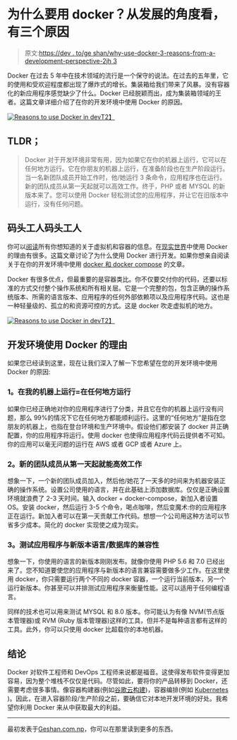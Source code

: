 # 为什么要用 docker？从发展的角度看，有三个原因

> 原文:[https://dev . to/ge shan/why-use-docker-3-reasons-from-a-development-perspective-2jh 3](https://dev.to/geshan/why-use-docker-3-reasons-from-a-development-perspective-2jh3)

Docker 在过去 5 年中在技术领域的流行是一个保守的说法。在过去的五年里，它的使用和受欢迎程度都出现了爆炸式的增长。集装箱给我们带来了风暴。没有容器化的新应用程序感觉缺少了什么。Docker 已经脱颖而出，成为集装箱领域的王者。这篇文章详细介绍了在你的开发环境中使用 Docker 的原因。

[![Reasons to use Docker in dev](../Images/6edd79da753625b6b3a793a56c423224.png "Reasons to use Docker in dev")T2】](https://res.cloudinary.com/practicaldev/image/fetch/s--QMazWI-L--/c_limit%2Cf_auto%2Cfl_progressive%2Cq_auto%2Cw_880/https://geshan.com.np/images/why-docker/whale.jpg)

## TLDR；

> Docker 对于开发环境非常有用，因为如果它在你的机器上运行，它可以在任何地方运行。它在你朋友的机器上运行，在准备阶段也在生产阶段运行。当一名新团队成员开始工作时，他/她运行 3 条命令，应用程序也在运行。新的团队成员从第一天起就可以高效工作。终于，PHP 或者 MYSQL 的新版本来了。您可以使用 Docker 轻松测试您的应用程序，并让它在旧版本中运行，没有任何问题。

## 码头工人码头工人

你可以[阅读](https://runnable.com/docker/why-use-docker)所有你想知道的关于虚拟机和容器的信息。在[现实世界](https://www.airpair.com/docker/posts/8-proven-real-world-ways-to-use-docker)中使用 Docker 的理由有很多。这篇文章讨论了为什么使用 Docker 进行开发。如果你想亲自阅读关于在你的开发环境中使用 [docker 和 docker compose](https://geshan.com.np/blog/2017/05/how-to-use-docker-compose-with-virtual-hosts-and-services-like-db-for-dev-environment/) 的文章。

Docker 有很多优点，但最重要的是容器类比。你不仅要交付你的代码，还要以标准的方式交付整个操作系统和所有相关层。它是一个完整的包，包含正确的操作系统版本、所需的语言版本、应用程序的任何外部依赖项以及应用程序代码。这也是一种轻量级的、孤立的和资源可控的方式。这是 docker 吹走虚拟机的地方。

[![Reasons to use Docker in dev](../Images/10f1ffd63c5bc3693d30cb8dd5a42cbd.png "Reasons to use Docker in dev")T2】](https://res.cloudinary.com/practicaldev/image/fetch/s--JpimxEZY--/c_limit%2Cf_auto%2Cfl_progressive%2Cq_auto%2Cw_880/https://geshan.com.np/images/why-docker/ship.jpg)

## 开发环境使用 Docker 的理由

如果您已经读到这里，现在让我们深入了解一下您希望在您的开发环境中使用 Docker 的原因:

### 1。在我的机器上运行=在任何地方运行

如果你已经正确地对你的应用程序进行了分类，并且它在你的机器上运行没有问题，那么 99%的情况下它在任何地方都能顺利运行。这里的“任何地方”是指在您朋友的机器上，也指在登台环境和生产环境中。假设他们都安装了 docker 并正确配置，你的应用程序将运行。使用 docker 也使得应用程序代码云提供者不可知。你的应用可以毫无问题的运行在 AWS 或者 GCP 或者 Azure 上。

### 2。新的团队成员从第一天起就能高效工作

想象一下，一个新的团队成员加入，然后他/她花了一天多的时间来为机器安装正确的操作系统。设置公司使用的语言，并在此基础上添加数据库。仅仅是正确设置环境就浪费了 2-3 天时间。输入 docker + docker-compose，新加入者设置 OS。安装 docker，然后运行 3-5 个命令，喝点咖啡，然后变魔术:你的应用程序正在运行。新加入者可以在第一天贡献工作代码。想想一个公司用这种方法可以节省多少成本。简化的 docker 实现使之成为现实。

### 3。测试应用程序与新版本语言/数据库的兼容性

想象一下，你使用的语言的新版本刚刚发布。就像你使用 PHP 5.6 和 7.0 已经出来了。您不知道要使您的应用程序与新版本的语言兼容需要做多少工作。在这里使用 docker，你只需要运行两个不同的 docker 容器，一个运行当前版本，另一个运行新版本。你甚至可以并排测试应用程序来衡量性能。这可以适用于任何编程语言。

同样的技术也可以用来测试 MYSQL 和 8.0 版本。你可能认为有像 NVM(节点版本管理器)或 RVM (Ruby 版本管理器)这样的工具，但并不是每种语言都有这样的工具。此外，你可以只使用 docker 比超载你的本地机器。

## 结论

Docker 对软件工程师和 DevOps 工程师来说都是福音。这使得发布软件变得更加容易，因为整个堆栈不仅仅是代码。尽管如此，要将你的产品转移到 Docker，还需要考虑很多事情。像容器构建器(例如[谷歌云构建](https://cloud.google.com/cloud-build/docs/))，容器编排(例如 [Kubernetes](https://kubernetes.io/) )。因此，在进入容器阶段/生产阶段之前，要确信它对本地开发环境的好处。我希望你利用 Docker 来从中获取最大的利益。

* * *

最初发表于[Geshan.com.np](https://geshan.com.np)，你可以在那里读到更多的东西。